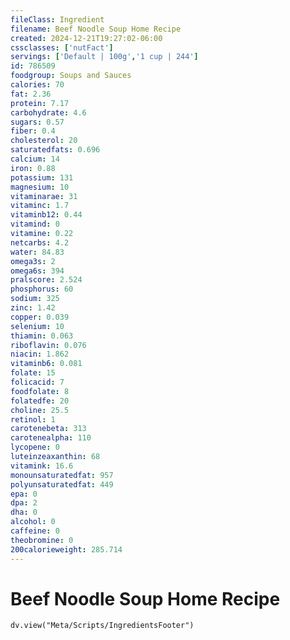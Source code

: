 ```yaml
---
fileClass: Ingredient
filename: Beef Noodle Soup Home Recipe
created: 2024-12-21T19:27:02-06:00
cssclasses: ['nutFact']
servings: ['Default | 100g','1 cup | 244']
id: 786509
foodgroup: Soups and Sauces
calories: 70
fat: 2.36
protein: 7.17
carbohydrate: 4.6
sugars: 0.57
fiber: 0.4
cholesterol: 20
saturatedfats: 0.696
calcium: 14
iron: 0.88
potassium: 131
magnesium: 10
vitaminarae: 31
vitaminc: 1.7
vitaminb12: 0.44
vitamind: 0
vitamine: 0.22
netcarbs: 4.2
water: 84.83
omega3s: 2
omega6s: 394
pralscore: 2.524
phosphorus: 60
sodium: 325
zinc: 1.42
copper: 0.039
selenium: 10
thiamin: 0.063
riboflavin: 0.076
niacin: 1.862
vitaminb6: 0.081
folate: 15
folicacid: 7
foodfolate: 8
folatedfe: 20
choline: 25.5
retinol: 1
carotenebeta: 313
carotenealpha: 110
lycopene: 0
luteinzeaxanthin: 68
vitamink: 16.6
monounsaturatedfat: 957
polyunsaturatedfat: 449
epa: 0
dpa: 2
dha: 0
alcohol: 0
caffeine: 0
theobromine: 0
200calorieweight: 285.714
---
```


# Beef Noodle Soup Home Recipe

```dataviewjs
dv.view("Meta/Scripts/IngredientsFooter")
```